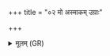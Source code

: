 +++
title = "०२ मो अस्माकम् उग्राः"

+++
<details><summary>मूलम् (GR)</summary>

मो अस्माकम् उग्राः संरब्धास् +++(Bhatt. mo [']smākam)+++  
तन्वः किं चनाममत् ।  
रायस्पोषं शुनासीरा  
अथो सीताभगश् च यः ॥
</details>
